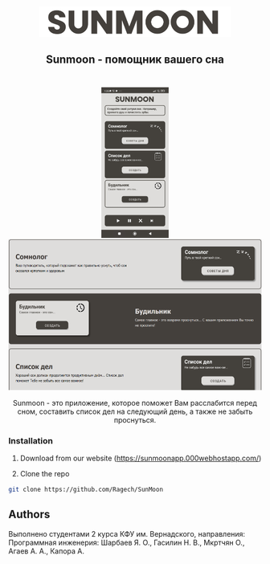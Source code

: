 <br/>
<p align="center">
  <a href="https://sunmoonapp.000webhostapp.com/">
    <img src="img/logo2.png" alt="Logo" height="60px">
  </a>

  <h2 align="center">
    Sunmoon - помощник вашего сна
    <br/>
    <br/>
  </h2>
</p>


<p align="center">
 <img src="img/screen.jpg" height="300px">  <img src="img/s4.png" height="300px"> 


</p>

<p align="center" font-size="24px">
  Sunmoon - это приложение, которое поможет Вам расслабится перед сном, составить список дел на следующий день, а также не забыть проснуться.
</p>


### Installation

1. Download from our website (https://sunmoonapp.000webhostapp.com/)

2. Clone the repo

```sh
git clone https://github.com/Ragech/SunMoon
```

## Authors
Выполнено студентами 2 курса КФУ им. Вернадского, направления: Программная инженерия: Шарбаев Я. О., Гасилин Н. В., Мкртчян О., Агаев А. А., Капора А.
